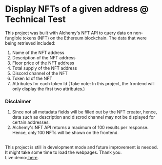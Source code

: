 # Display NFTs of a given address @ Technical Test

This project was built with Alchemy's NFT API to query data on non-fungible tokens (NFT) on the Ethereum blockchain.
The data that were being retrieved included:
1. Name of the NFT address 
2. Description of the NFT address
3. Floor price of the NFT address
4. Total supply of the NFT address
5. Discord channel of the NFT
6. Token Id of the NFT
7. Attributes for each token Id (Take note: In this project, the frontend will only display the first two attributes.)

### **Disclaimer**
1. Since not all metadata fields will be filled out by the NFT creator, hence, data such as description and discrod channel may not be displayed for certain addresses. 
2. Alchemy's NFT API returns a maximum of 100 results per response. Hence, only 100 NFTs will be shown on the frontend.
<br/>
This project is still in development mode and future improvement is needed. It might take some time to load the webpages.
Thank you.
<br/>
Live demo:<a href="https://meikei-technical-test.vercel.app/" target="_blank"> here</a>.


